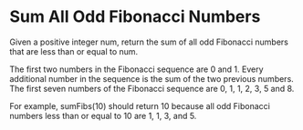 # Sum All Odd Fibonacci Numbers

Given a positive integer num, return the sum of all odd Fibonacci numbers that are less than or equal to num.

The first two numbers in the Fibonacci sequence are 0 and 1. Every additional number in the sequence is the sum of the two previous numbers. The first seven numbers of the Fibonacci sequence are 0, 1, 1, 2, 3, 5 and 8.

For example, sumFibs(10) should return 10 because all odd Fibonacci numbers less than or equal to 10 are 1, 1, 3, and 5.